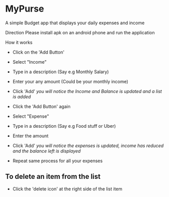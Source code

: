 # MyPurse
A simple Budget app that displays your daily expenses and income

Direction
Please install apk on an android phone and run the application

How it works
- Click on the 'Add Button'
- Select "Income"
- Type in a description (Say e.g Monthly Salary)
- Enter your any amount (Could be your monthly income)
- Click 'Add'
*you will notice the Income and Balance is updated and a list is added*

- Click the 'Add Button' again
- Select "Expense"
- Type in a description (Say e.g Food stuff or Uber)
- Enter the amount
- Click 'Add'
*you will notice the expenses is updated, income has reduced and the balance left is displayed*

- Repeat same process for all your expenses

## To delete an item from the list
- Click the 'delete icon' at the right side  of the list item



